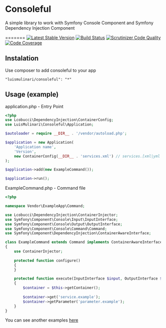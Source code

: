 # Consoleful

A simple library to work with Symfony Console Component and Symfony Dependency Injection Component

=======
[![Latest Stable Version](https://poser.pugx.org/luismulinari/consoleful/v/stable.svg)](https://packagist.org/packages/luismulinari/consoleful)
[![Build Status](https://travis-ci.org/luismulinari/consoleful.svg?branch=master)](https://travis-ci.org/luismulinari/consoleful)
[![Scrutinizer Code Quality](https://scrutinizer-ci.com/g/luismulinari/consoleful/badges/quality-score.png?b=master)](https://scrutinizer-ci.com/g/luismulinari/consoleful/?branch=master)
[![Code Coverage](https://scrutinizer-ci.com/g/luismulinari/consoleful/badges/coverage.png?b=master)](https://scrutinizer-ci.com/g/luismulinari/consoleful/?branch=master)

## Instalation

Use composer to add consoleful to your app

```"luismulinari/consoleful": "*"```

## Usage (example)
application.php - Entry Point
```php
<?php
use Lcobucci\DependencyInjection\ContainerConfig;
use LuisMulinari\Consoleful\Application;

$autoloader = require __DIR__ . '/vendor/autoload.php';

$application = new Application(
    'Application name',
    'Version',
    new ContainerConfig(__DIR__ . 'services.xml') // services.[xml|yml|php]
);

$application->add(new ExampleCommand());

$application->run();
```

ExampleCommand.php - Command file
```php
<?php

namespace Vendor\ExampleApp\Command;

use Lcobucci\DependencyInjection\ContainerInjector;
use Symfony\Component\Console\Input\InputInterface;
use Symfony\Component\Console\Output\OutputInterface;
use Symfony\Component\Console\Command\Command;
use Symfony\Component\DependencyInjection\ContainerAwareInterface;

class ExampleCommand extends Command implements ContainerAwareInterface
{
    use ContainerInjector;
    
    protected function configure()
    {
    }

    protected function execute(InputInterface $input, OutputInterface $output)
    {
        $container = $this->getContainer();
        
        $container->get('service.example');
        $container->getParameter('parameter.example');
    }
}
```
You can see another examples [here](https://github.com/luismulinari/consoleful/tree/master/example)
